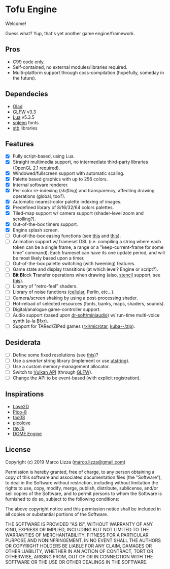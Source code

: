 # Tofu Engine

Welcome!

Guess what? Yup, that's yet another game engine/framework.

## Pros

* C99 code only.
* Self-contained, no external modules/libraries required.
* Multi-platform support through coss-compilation (hopefully, someday in the future).

## Dependecies

* [Glad](https://glad.dav1d.de/)
* [GLFW](https://www.glfw.org/) v3.3
* [Lua](https://lua.org/) v5.3.5
* [spleen](https://github.com/fcambus/spleen) fonts
* [stb](https://github.com/nothings/stb) libraries

## Features

* [x] Fully script-based, using Lua.
* [x] Straight multimedia support, no intermediate third-party libraries (OpenGL 2.1 required).
* [x] Windowed/fullscreen support with automatic scaling.
* [x] Palette based graphics with up to 256 colors.
* [x] Internal software renderer.
* [x] Per-color re-indexing (*shifting*) and transparency, affecting drawing operations (global, too?).
* [x] Automatic nearest-color palette indexing of images.
* [x] Predefined library of 8/16/32/64 colors palettes.
* [x] Tiled-map support w/ camera support (shader-level zoom and scrolling?).
* [x] Out-of-the-box timers support.
* [x] Engine splash screen.
* [ ] Out-of-the-box easing functions (see [this](https://github.com/kikito/tween.lua/blob/master/tween.lua) and [this](https://github.com/rxi/flux/blob/master/flux.lua)).
* [ ] Animation support w/ frameset DSL (i.e. compiling a string where each token can be a single frame, a range or a "keep-current-frame for some time" command). Each frameset can have its one update period, and will be most likely based upon a timer.
* [ ] Out-of-the-box palette switching (with tweening) features.
* [ ] Game state and display transitions (at which level? Engine or script?).
* [ ] **Bit** **Bl**ock **T**ransfer operations when drawing (also, [stencil](https://learnopengl.com/Advanced-OpenGL/Stencil-testing) support, see [this](https://open.gl/depthstencils)).
* [ ] Library of "retro-feel" shaders.
* [ ] Library of noise functions ([cellular](https://thebookofshaders.com/12/), Perlin, etc...).
* [ ] Camera/screen shaking by using a post-processing shader.
* [ ] Hot-reload of selected resources (fonts, banks, maps, shaders, sounds).
* [ ] Digital/analogue game-controller support.
* [ ] Audio support (based upon [dr-soft/miniaudio](https://github.com/dr-soft/miniaudio)) w/ run-time multi-voice synth (a-la [Bfxr](https://www.bfxr.net)).
* [ ] Support for TARed/ZIPed games ([rxi/microtar](https://github.com/rxi/microtar), [kuba--/zip](https://github.com/kuba--/zip)).

## Desiderata

* [ ] Define some fixed resolutions (see [this](https://pacoup.com/2011/06/12/list-of-true-169-resolutions/))?
* [ ] Use a *smarter* string library (implement or use [utstring](http://troydhanson.github.io/uthash/utstring.html)).
* [ ] Use a custom memory-management allocator.
* [ ] Switch to [Vulkan API](https://www.khronos.org/vulkan/) (through [GLFW](https://www.glfw.org/)).
* [ ] Change the API to be event-based (with explicit registration).

## Inspirations

* [Love2D](https://love2d.org/)
* [Pico-8](https://www.lexaloffle.com/pico-8.php)
* [tac08](https://github.com/0xcafed00d/tac08/)
* [picolove](https://github.com/picolove/picolove/)
* [raylib](https://www.raylib.com/)
* [DOME Engine](https://github.com/avivbeeri/dome/)

## License

Copyright (c) 2019 Marco Lizza (marco.lizza@gmail.com)

Permission is hereby granted, free of charge, to any person obtaining a copy of this software and associated documentation files (the "Software"), to deal in the Software without restriction, including without limitation the rights to use, copy, modify, merge, publish, distribute, sublicense, and/or sell copies of the Software, and to permit persons to whom the Software is furnished to do so, subject to the following conditions:

The above copyright notice and this permission notice shall be included in all copies or substantial portions of the Software.

THE SOFTWARE IS PROVIDED "AS IS", WITHOUT WARRANTY OF ANY KIND, EXPRESS OR IMPLIED, INCLUDING BUT NOT LIMITED TO THE WARRANTIES OF MERCHANTABILITY, FITNESS FOR A PARTICULAR PURPOSE AND NONINFRINGEMENT. IN NO EVENT SHALL THE AUTHORS OR COPYRIGHT HOLDERS BE LIABLE FOR ANY CLAIM, DAMAGES OR OTHER LIABILITY, WHETHER IN AN ACTION OF CONTRACT, TORT OR OTHERWISE, ARISING FROM, OUT OF OR IN CONNECTION WITH THE SOFTWARE OR THE USE OR OTHER DEALINGS IN THE SOFTWARE.
